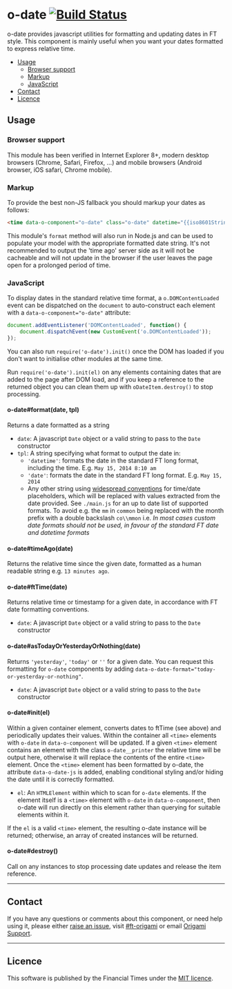 # o-date [![Build Status](https://circleci.com/gh/Financial-Times/o-date.png?style=shield&circle-token=bfaf24c9b2d891efa96a820159e5e5780be4514d)](https://circleci.com/gh/Financial-Times/o-date)

o-date provides javascript utilities for formatting and updating dates in FT style. This component is mainly useful when you want your dates formatted to express relative time.

  - [Usage](#usage)
    - [Browser support](#browser-support)
    - [Markup](#markup)
    - [JavaScript](#javascript)
  - [Contact](#contact)
  - [Licence](#licence)

## Usage

### Browser support

This module has been verified in Internet Explorer 8+, modern desktop browsers (Chrome, Safari, Firefox, ...) and mobile browsers (Android browser, iOS safari, Chrome mobile).

### Markup

To provide the best non-JS fallback you should markup your dates as follows:

```html
<time data-o-component="o-date" class="o-date" datetime="{{iso8601String}}">{FT formatted date (including time if appropriate)}</time>
```

This module's `format` method will also run in Node.js and can be used to populate your model with the appropriate formatted date string. It's not recommended to output the 'time ago' server side as it will not be cacheable and will not update in the browser if the user leaves the page open for a prolonged period of time.

### JavaScript

To display dates in the standard relative time format, a `o.DOMContentLoaded` event can be dispatched on the `document` to auto-construct each element with a `data-o-component="o-date"` attribute:

```js
document.addEventListener('DOMContentLoaded', function() {
    document.dispatchEvent(new CustomEvent('o.DOMContentLoaded'));
});
```

You can also run `require('o-date').init()` once the DOM has loaded if you don't want to initialise other modules at the same time.

Run `require('o-date').init(el)` on any elements containing dates that are added to the page after DOM load, and if you keep a reference to the returned object you can clean them up with `oDateItem.destroy()` to stop processing.

#### o-date#format(date, tpl)

Returns a date formatted as a string

  * `date`: A javascript `Date` object or a valid string to pass to the `Date` constructor
  * `tpl`: A string specifying what format to output the date in:
    - `'datetime'`: formats the date in the standard FT long format, including the time. E.g. `May 15, 2014 8:10 am`
    - `'date'`: formats the date in the standard FT long format. E.g. `May 15, 2014`
    - Any other string using [widespread conventions](http://docs.oracle.com/javase/7/docs/api/java/text/SimpleDateFormat.html) for time/date placeholders, which will be replaced with values extracted from the date provided. See `./main.js` for an up to date list of supported formats. To avoid e.g. the `mm` in `common` being replaced with the month prefix with a double backslash `co\\mmon` i.e. *In most cases custom date formats should not be used, in favour of the standard FT date and datetime formats*

#### o-date#timeAgo(date)

Returns the relative time since the given date, formatted as a human readable string e.g. `13 minutes ago`.

#### o-date#ftTime(date)

Returns relative time or timestamp for a given date, in accordance with FT date formatting conventions.

  * `date`: A javascript `Date` object or a valid string to pass to the `Date` constructor

#### o-date#asTodayOrYesterdayOrNothing(date)

Returns `'yesterday'`, `'today'` or `''` for a given date. You can request this formatting for `o-date` components by adding `data-o-date-format="today-or-yesterday-or-nothing"`.

  * `date`: A javascript `Date` object or a valid string to pass to the `Date` constructor

#### o-date#init(el)

Within a given container element, converts dates to ftTime (see above) and periodically updates their values. Within the container all `<time>` elements with `o-date` in `data-o-component` will be updated. If a given `<time>` element contains an element with the class `o-date__printer` the relative time will be output here, otherwise it will replace the contents of the entire `<time>` element. Once the `<time>` element has been formatted by o-date, the attribute `data-o-date-js` is added, enabling conditional styling and/or hiding the date until it is correctly formatted.

  * `el`: An `HTMLElement` within which to scan for `o-date` elements. If the element itself is a `<time>` element with `o-date` in `data-o-component`, then o-date will run directly on this element rather than querying for suitable elements within it.

If the `el` is a valid `<time>` element, the resulting o-date instance will be returned; otherwise, an array of created instances will be returned.

#### o-date#destroy()

Call on any instances to stop processing date updates and release the item reference.

---

## Contact

If you have any questions or comments about this component, or need help using it, please either [raise an issue](https://github.com/Financial-Times/o-date/issues), visit [#ft-origami](https://financialtimes.slack.com/messages/ft-origami/) or email [Origami Support](mailto:origami-support@ft.com).

---

## Licence

This software is published by the Financial Times under the [MIT licence](http://opensource.org/licenses/MIT).
